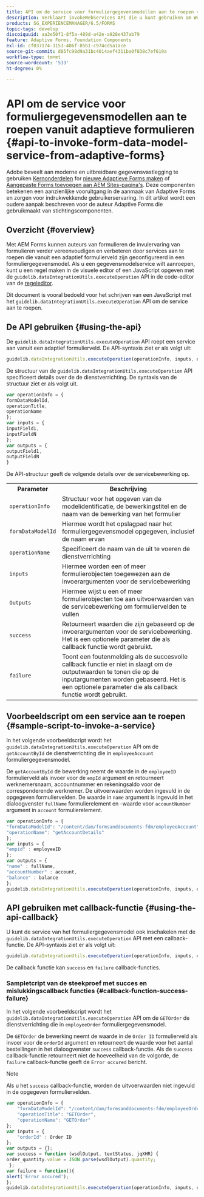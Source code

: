 ```yaml
---
title: API om de service voor formuliergegevensmodellen aan te roepen vanuit adaptieve formulieren
description: Verklaart invokeWebServices API die u kunt gebruiken om Webdiensten aan te halen die in WSDL van binnen een adaptief vormgebied worden geschreven.
products: SG_EXPERIENCEMANAGER/6.5/FORMS
topic-tags: develop
discoiquuid: aa3e50f1-8f5a-489d-a42e-a928e437ab79
feature: Adaptive Forms, Foundation Components
exl-id: cf037174-3153-486f-85b1-c974cd5a1ace
source-git-commit: d85fc98d9a31bc4014aef4311ba0f838c7ef619a
workflow-type: tm+mt
source-wordcount: '533'
ht-degree: 0%

---
```


# API om de service voor formuliergegevensmodellen aan te roepen vanuit adaptieve formulieren {#api-to-invoke-form-data-model-service-from-adaptive-forms}

<span class="preview"> Adobe beveelt aan moderne en uitbreidbare gegevensvastlegging te gebruiken [Kernonderdelen](https://experienceleague.adobe.com/docs/experience-manager-core-components/using/adaptive-forms/introduction.html) for [nieuwe Adaptieve Forms maken](/help/forms/using/create-an-adaptive-form-core-components.md) of [Aangepaste Forms toevoegen aan AEM Sites-pagina&#39;s](/help/forms/using/create-or-add-an-adaptive-form-to-aem-sites-page.md). Deze componenten betekenen een aanzienlijke vooruitgang in de aanmaak van Adaptive Forms en zorgen voor indrukwekkende gebruikerservaring. In dit artikel wordt een oudere aanpak beschreven voor de auteur Adaptive Forms die gebruikmaakt van stichtingscomponenten. </span>

## Overzicht {#overview}

Met AEM Forms kunnen auteurs van formulieren de invulervaring van formulieren verder vereenvoudigen en verbeteren door services aan te roepen die vanuit een adaptief formulierveld zijn geconfigureerd in een formuliergegevensmodel. Als u een gegevensmodelservice wilt aanroepen, kunt u een regel maken in de visuele editor of een JavaScript opgeven met de `guidelib.dataIntegrationUtils.executeOperation` API in de code-editor van de [regeleditor](/help/forms/using/rule-editor.md).

Dit document is vooral bedoeld voor het schrijven van een JavaScript met het `guidelib.dataIntegrationUtils.executeOperation` API om de service aan te roepen.

## De API gebruiken {#using-the-api}

De `guidelib.dataIntegrationUtils.executeOperation` API roept een service aan vanuit een adaptief formulierveld. De API-syntaxis ziet er als volgt uit:

```javascript
guidelib.dataIntegrationUtils.executeOperation(operationInfo, inputs, outputs)
```

De structuur van de `guidelib.dataIntegrationUtils.executeOperation` API specificeert details over de de dienstverrichting. De syntaxis van de structuur ziet er als volgt uit.

```javascript
var operationInfo = {
formDataModelId,
operationTitle,
operationName
};
var inputs = {
inputField1,
inputFieldN
};
var outputs = {
outputField1,
outputFieldN
}
```

De API-structuur geeft de volgende details over de servicebewerking op.

<table>
 <tbody>
  <tr>
   <th>Parameter</th>
   <th>Beschrijving</th>
  </tr>
  <tr>
   <td><code>operationInfo</code></td>
   <td>Structuur voor het opgeven van de modelidentificatie, de bewerkingstitel en de naam van de bewerking van het formulier</td>
  </tr>
  <tr>
   <td><code>formDataModelId</code></td>
   <td>Hiermee wordt het opslagpad naar het formuliergegevensmodel opgegeven, inclusief de naam ervan</td>
  </tr>
  <tr>
   <td><code>operationName</code></td>
   <td>Specificeert de naam van de uit te voeren de dienstverrichting</td>
  </tr>
  <tr>
   <td><code>inputs</code></td>
   <td>Hiermee worden een of meer formulierobjecten toegewezen aan de invoerargumenten voor de servicebewerking</td>
  </tr>
  <tr>
   <td><code>Outputs</code></td>
   <td>Hiermee wijst u een of meer formulierobjecten toe aan uitvoerwaarden van de servicebewerking om formuliervelden te vullen<br /> </td>
  </tr>
  <tr>
   <td><code>success</code></td>
   <td>Retourneert waarden die zijn gebaseerd op de invoerargumenten voor de servicebewerking. Het is een optionele parameter die als callback functie wordt gebruikt.<br /> </td>
  </tr>
  <tr>
   <td><code>failure</code></td>
   <td>Toont een foutenmelding als de succesvolle callback functie er niet in slaagt om de outputwaarden te tonen die op de inputargumenten worden gebaseerd. Het is een optionele parameter die als callback functie wordt gebruikt.<br /> </td>
  </tr>
 </tbody>
</table>

## Voorbeeldscript om een service aan te roepen {#sample-script-to-invoke-a-service}

In het volgende voorbeeldscript wordt het `guidelib.dataIntegrationUtils.executeOperation` API om de `getAccountById` de dienstverrichting die in `employeeAccount` formuliergegevensmodel.

De `getAccountById` de bewerking neemt de waarde in de `employeeID` formulierveld als invoer voor de `empId` argument en retourneert werknemersnaam, accountnummer en rekeningsaldo voor de corresponderende werknemer. De uitvoerwaarden worden ingevuld in de opgegeven formuliervelden. De waarde in `name` argument is ingevuld in het dialoogvenster `fullName` formulierelement en -waarde voor `accountNumber` argument in `account` formulierelement.

```javascript
var operationInfo = {
"formDataModelId": "/content/dam/formsanddocuments-fdm/employeeAccount",
"operationName": "getAccountDetails"
};
var inputs = {
"empid" : employeeID
};
var outputs = {
"name" : fullName,
"accountNumber" : account,
"balance" : balance
};
guidelib.dataIntegrationUtils.executeOperation(operationInfo, inputs, outputs);
```

## API gebruiken met callback-functie {#using-the-api-callback}

U kunt de service van het formuliergegevensmodel ook inschakelen met de `guidelib.dataIntegrationUtils.executeOperation` API met een callback-functie. De API-syntaxis ziet er als volgt uit:

```javascript
guidelib.dataIntegrationUtils.executeOperation(operationInfo, inputs, outputs, callbackFunction)
```

De callback functie kan `success` en `failure` callback-functies.

### Sampletcript van de steekproef met succes en mislukkingscallback functies {#callback-function-success-failure}

In het volgende voorbeeldscript wordt het `guidelib.dataIntegrationUtils.executeOperation` API om de `GETOrder` de dienstverrichting die in `employeeOrder` formuliergegevensmodel.

De `GETOrder` de bewerking neemt de waarde in de `Order ID` formulierveld als invoer voor de `orderId` argument en retourneert de waarde voor het aantal bestellingen in het dialoogvenster `success` callback-functie.  Als de `success` callback-functie retourneert niet de hoeveelheid van de volgorde, de `failure` callback-functie geeft de `Error occured` bericht.

>[!NOTE]
>
>Als u het `success` callback-functie, worden de uitvoerwaarden niet ingevuld in de opgegeven formuliervelden.

```javascript
var operationInfo = {
    "formDataModelId": "/content/dam/formsanddocuments-fdm/employeeOrder",
    "operationTitle": "GETOrder",
    "operationName": "GETOrder"
};
var inputs = {
    "orderId" : Order ID
};
var outputs = {};
var success = function (wsdlOutput, textStatus, jqXHR) {
order_quantity.value = JSON.parse(wsdlOutput).quantity;
 };
var failure = function(){
alert('Error occured');
};
guidelib.dataIntegrationUtils.executeOperation(operationInfo, inputs, outputs, success, failure);
```
